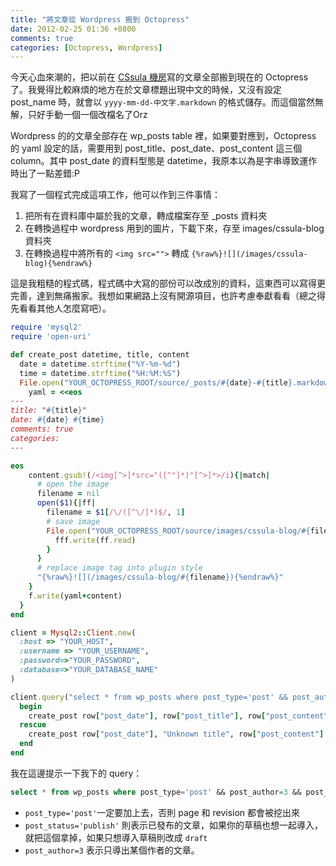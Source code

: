 ```yaml
---
title: "將文章從 Wordpress 搬到 Octopress"
date: 2012-02-25 01:36 +0800
comments: true
categories: [Octopress, Wordpress]
---
```


[1]: http://cssula.twgg.org

今天心血來潮的，把以前在 [CSsula 機房][1]寫的文章全部搬到現在的 Octopress 了。我覺得比較麻煩的地方在於文章標題出現中文的時候，又沒有設定 post_name 時，就會以 `yyyy-mm-dd-中文字.markdown` 的格式儲存。而這個當然無解，只好手動一個一個改檔名了Orz

Wordpress 的的文章全部存在 wp_posts table 裡，如果要對應到，Octopress 的 yaml 設定的話，需要用到 post_title、post_date、post_content 這三個 column。其中 post_date 的資料型態是 datetime，我原本以為是字串導致運作時出了一點差錯:P

我寫了一個程式完成這項工作，他可以作到三件事情：

<!-- more -->

1. 把所有在資料庫中屬於我的文章，轉成檔案存至 _posts 資料夾
2. 在轉換過程中 wordpress 用到的圖片，下載下來，存至 images/cssula-blog 資料夾
3. 在轉換過程中將所有的 `<img src="">` 轉成 `{%raw%}![](/images/cssula-blog){%endraw%}`

這是我粗糙的程式碼，程式碼中大寫的部份可以改成別的資料，這東西可以寫得更完善，達到無痛搬家。我想如果網路上沒有開源項目，也許考慮奉獻看看（總之得先看看其他人怎麼寫吧）。

``` ruby Ruby code to migrate from Wordpress to Octopress.
require 'mysql2'
require 'open-uri'

def create_post datetime, title, content
  date = datetime.strftime("%Y-%m-%d")
  time = datetime.strftime("%H:%M:%S")
  File.open("YOUR_OCTOPRESS_ROOT/source/_posts/#{date}-#{title}.markdown", "w"){|f|
    yaml = <<eos
---
title: "#{title}"
date: #{date} #{time}
comments: true
categories:
---

eos
    content.gsub!(/<img[^>]*src="([^"]*)"[^>]*>/i){|match|
      # open the image
      filename = nil
      open($1){|ff|
        filename = $1[/\/([^\/]*)$/, 1]
        # save image
        File.open("YOUR_OCTOPRESS_ROOT/source/images/cssula-blog/#{filename}", "wb"){|fff|
          fff.write(ff.read)
        }
      }
      # replace image tag into plugin style
      "{%raw%}![](/images/cssula-blog/#{filename}){%endraw%}"
    }
    f.write(yaml+content)
  }
end

client = Mysql2::Client.new(
  :host => "YOUR_HOST",
  :username => "YOUR_USERNAME",
  :password=>"YOUR_PASSWORD",
  :database=>"YOUR_DATABASE_NAME"
)

client.query("select * from wp_posts where post_type='post' && post_author=3 && post_status='publish';").each do |row|
  begin
    create_post row["post_date"], row["post_title"], row["post_content"]
  rescue
    create_post row["post_date"], "Unknown title", row["post_content"]
  end
end
```

我在這邊提示一下我下的 query：

``` sql
select * from wp_posts where post_type='post' && post_author=3 && post_status='publish';
```

* `post_type='post'`一定要加上去，否則 page 和 revision 都會被挖出來
* `post_status='publish'` 則表示已發布的文章，如果你的草稿也想一起導入，就把這個拿掉，如果只想導入草稿則改成 `draft`
* `post_author=3` 表示只導出某個作者的文章。

